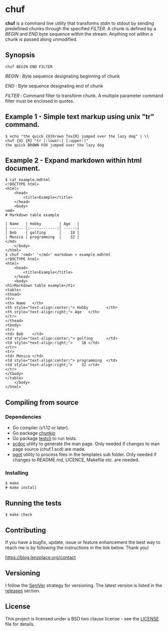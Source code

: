 # chuf

**chuf** is a command line utility that transforms stdin to stdout by sending
predefined chunks through the specified _FILTER_.  A chunk is defined by a
_BEGIN_ and _END_ byte sequence within the stream. Anything not within a chunk
is passed along unmodified.

## Synopsis

```text
chuf BEGIN END FILTER
```

_BEGIN_ : Byte sequence designating beginning of chunk

_END_ : Byte sequence designating end of chunk

_FILTER_ : Command filter to transform chunk. A multiple parameter command
filter must be enclosed in quotes.

## Example 1 - Simple text markup using unix "tr" command.

```text
$ echo "the quick {U}brown fox{R} jumped over the lazy dog" | \\
chuf {U} {R} "tr [:lower:] [:upper:]"
the quick BROWN FOX jumped over the lazy dog
```

## Example 2 - Expand markdown within html document.

```text
$ cat example.mdhtml
<!DOCTYPE html>
<html>
    <head>
        <title>Example</title>
    </head>
    <body>
<md>
# Markdown table example

| Name   | Hobby        | Age   |
| ------ |:------------:| -----:|
| Bob    | golfing      |    18 |
| Monica | programming  |    32 |
</md>
    </body>
</html>
$ chuf '<md>' '</md>' markdown < example.mdhtml
<!DOCTYPE html>
<html>
    <head>
        <title>Example</title>
    </head>
    <body>
<h1>Markdown table example</h1>
<table>
<thead>
<tr>
<th> Name   </th>
<th style="text-align:center;"> Hobby        </th>
<th style="text-align:right;"> Age   </th>
</tr>
</thead>
<tbody>
<tr>
<td> Bob    </td>
<td style="text-align:center;"> golfing      </td>
<td style="text-align:right;">    18 </td>
</tr>
<tr>
<td> Monica </td>
<td style="text-align:center;"> programming  </td>
<td style="text-align:right;">    32 </td>
</tr>
</tbody>
</table>
    </body>
</html>
```

## Compiling from source

### Dependencies

* Go compiler (v1.12 or later).
* Go package [chunkio](https://git.lenzplace.org/lenzj/chunkio)
* Go package [testcli](https://git.lenzplace.org/lenzj/testcli) to run tests.
* [scdoc](https://git.sr.ht/~sircmpwn/scdoc/) utility to generate the man page.
  Only needed if changes to man page source (chuf.1.scd) are made.
* [pgot](https://git.lenzplace.org/lenzj/pgot) utility to process files in the templates sub
  folder.  Only needed if changes to README.md, LICENCE, Makefile etc. are
  needed.

### Installing

```text
$ make
# make install
```

## Running the tests

```text
$ make check
```

## Contributing

If you have a bugfix, update, issue or feature enhancement the best way to reach
me is by following the instructions in the link below.  Thank you!

<https://blog.lenzplace.org/contact>

## Versioning

I follow the [SemVer](http://semver.org/) strategy for versioning. The latest
version is listed in the [releases](/lenzj/chuf/releases) section. 

## License

This project is licensed under a BSD two clause license - see the
[LICENSE](LICENSE) file for details.
